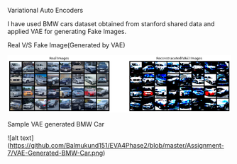 Variational Auto Encoders


I have used BMW cars dataset obtained from stanford shared data and applied VAE for generating Fake Images.


Real V/S Fake Image(Generated by VAE)

![alt text](https://github.com/Balmukund151/EVA4Phase2/blob/master/Assignment-7/real-fake-VAE.png)



Sample VAE generated BMW Car

![alt text] (https://github.com/Balmukund151/EVA4Phase2/blob/master/Assignment-7/VAE-Generated-BMW-Car.png)
